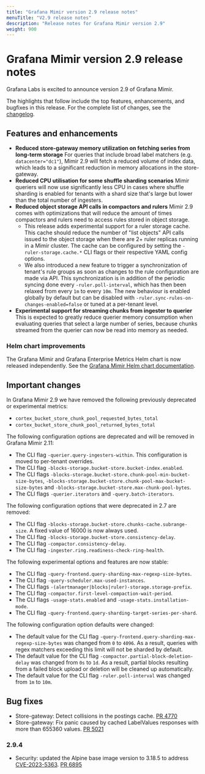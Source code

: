 ```yaml
---
title: "Grafana Mimir version 2.9 release notes"
menuTitle: "V2.9 release notes"
description: "Release notes for Grafana Mimir version 2.9"
weight: 900
---
```


# Grafana Mimir version 2.9 release notes

Grafana Labs is excited to announce version 2.9 of Grafana Mimir.

The highlights that follow include the top features, enhancements, and bugfixes in this release. For the complete list of changes, see the [changelog](https://github.com/grafana/mimir/blob/main/CHANGELOG.md).

## Features and enhancements

- **Reduced store-gateway memory utilization on fetching series from long-term storage** For queries that include broad label matchers (e.g. `datacenter="dc1"`), Mimir 2.9 will fetch a reduced volume of index data, which leads to a significant reduction in memory allocations in the store-gateway.
- **Reduced CPU utilisation for some shuffle sharding scenarios** Mimir queriers will now use significantly less CPU in cases where shuffle sharding is enabled for tenants with a shard size that's large but lower than the total number of ingesters.
- **Reduced object storage API calls in compactors and rulers** Mimir 2.9 comes with optimizations that will reduce the amount of times compactors and rulers need to access rules stored in object storage.
  - This release adds experimental support for a ruler storage cache. This cache should reduce the number of "list objects" API calls issued to the object storage when there are 2+ ruler replicas running in a Mimir cluster. The cache can be configured by setting the `-ruler-storage.cache.*` CLI flags or their respective YAML config options.
  - We also introduced a new feature to trigger a synchronization of tenant's rule groups as soon as changes to the rule configuration are made via API. This synchronization is in addition of the periodic syncing done every `-ruler.poll-interval`, which has then been relaxed from every `1m` to every `10m`. The new behaviour is enabled globally by default but can be disabled with `-ruler.sync-rules-on-changes-enabled=false` or tuned at a per-tenant level.
- **Experimental support for streaming chunks from ingester to querier** This is expected to greatly reduce querier memory consumption when evaluating queries that select a large number of series, because chunks streamed from the querier can now be read into memory as needed.

### Helm chart improvements

The Grafana Mimir and Grafana Enterprise Metrics Helm chart is now released independently. See the [Grafana Mimir Helm chart documentation](/docs/helm-charts/mimir-distributed/latest/).

## Important changes

In Grafana Mimir 2.9 we have removed the following previously deprecated or experimental metrics:

- `cortex_bucket_store_chunk_pool_requested_bytes_total`
- `cortex_bucket_store_chunk_pool_returned_bytes_total`

The following configuration options are deprecated and will be removed in Grafana Mimir 2.11:

- The CLI flag `-querier.query-ingesters-within`. This configuration is moved to per-tenant overrides.
- The CLI flag `-blocks-storage.bucket-store.bucket-index.enabled`.
- The CLI flags `-blocks-storage.bucket-store.chunk-pool-min-bucket-size-bytes`, `-blocks-storage.bucket-store.chunk-pool-max-bucket-size-bytes` and `-blocks-storage.bucket-store.max-chunk-pool-bytes`.
- The CLI flags `-querier.iterators` and `-query.batch-iterators`.

The following configuration options that were deprecated in 2.7 are removed:

- The CLI flag `-blocks-storage.bucket-store.chunks-cache.subrange-size`. A fixed value of 16000 is now always used.
- The CLI flag `-blocks-storage.bucket-store.consistency-delay`.
- The CLI flag `-compactor.consistency-delay`.
- The CLI flag `-ingester.ring.readiness-check-ring-health`.

The following experimental options and features are now stable:

- The CLI flag `-query-frontend.query-sharding-max-regexp-size-bytes`.
- The CLI flag `-query-scheduler.max-used-instances`.
- The CLI flags `-(alertmanager|blocks|ruler)-storage.storage-prefix`.
- The CLI flag `-compactor.first-level-compaction-wait-period`.
- The CLI flags `-usage-stats.enabled` and `-usage-stats.installation-mode`.
- The CLI flag `-query-frontend.query-sharding-target-series-per-shard`.

The following configuration option defaults were changed:

- The default value for the CLI flag `-query-frontend.query-sharding-max-regexp-size-bytes` was changed from `0` to `4096`. As a result, queries with regex matchers exceeding this limit will not be sharded by default.
- The default value for the CLI flag `-compactor.partial-block-deletion-delay` was changed from `0s` to `1d`. As a result, partial blocks resulting from a failed block upload or deletion will be cleaned up automatically.
- The default value for the CLI flag `-ruler.poll-interval` was changed from `1m` to `10m`.

## Bug fixes

- Store-gateway: Detect collisions in the postings cache. [PR 4770](https://github.com/grafana/mimir/pull/4770)
- Store-gateway: Fix panic caused by cached LabelValues responses with more than 655360 values. [PR 5021](https://github.com/grafana/mimir/pull/5021)

### 2.9.4

- Security: updated the Alpine base image version to 3.18.5 to address [CVE-2023-5363](https://nvd.nist.gov/vuln/detail/CVE-2023-5363). [PR 6895](https://github.com/grafana/mimir/pull/6895)

